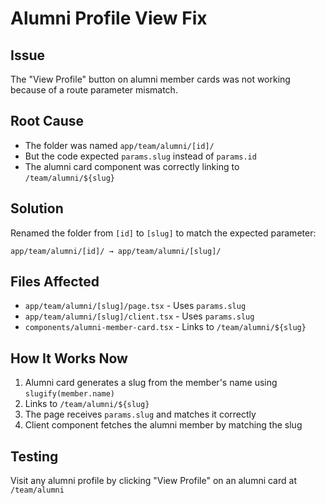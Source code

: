 # Alumni Profile View Fix

## Issue
The "View Profile" button on alumni member cards was not working because of a route parameter mismatch.

## Root Cause
- The folder was named `app/team/alumni/[id]/`
- But the code expected `params.slug` instead of `params.id`
- The alumni card component was correctly linking to `/team/alumni/${slug}`

## Solution
Renamed the folder from `[id]` to `[slug]` to match the expected parameter:
```
app/team/alumni/[id]/ → app/team/alumni/[slug]/
```

## Files Affected
- `app/team/alumni/[slug]/page.tsx` - Uses `params.slug`
- `app/team/alumni/[slug]/client.tsx` - Uses `params.slug`
- `components/alumni-member-card.tsx` - Links to `/team/alumni/${slug}`

## How It Works Now
1. Alumni card generates a slug from the member's name using `slugify(member.name)`
2. Links to `/team/alumni/${slug}`
3. The page receives `params.slug` and matches it correctly
4. Client component fetches the alumni member by matching the slug

## Testing
Visit any alumni profile by clicking "View Profile" on an alumni card at `/team/alumni`
